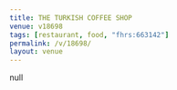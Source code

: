 ```yaml
---
title: THE TURKISH COFFEE SHOP
venue: v18698
tags: [restaurant, food, "fhrs:663142"]
permalink: /v/18698/
layout: venue
---
```

null